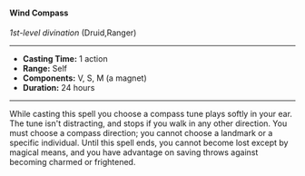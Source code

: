 #### Wind Compass
*1st-level divination* (Druid,Ranger)
___
- **Casting Time:** 1 action
- **Range:** Self
- **Components:** V, S, M (a magnet)
- **Duration:** 24 hours
---
While casting this spell you choose a compass
tune plays softly in your ear. The tune isn't
distracting, and stops if you walk in any other
direction. You must choose a compass direction;
you cannot choose a landmark or a specific
individual. Until this spell ends, you cannot become
lost except by magical means, and you have
advantage on saving throws against becoming
charmed or frightened.
